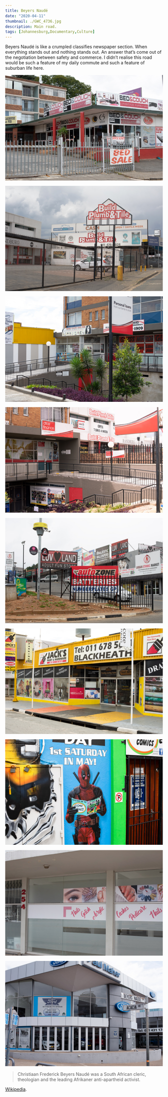 ```yaml
---
title: Beyers Naudé 
date: "2020-04-11"
thumbnail: ./GWC_4736.jpg
description: Main road.
tags: [Johannesburg,Documentary,Culture]
---
```


Beyers Naudé is like a crumpled classifies newspaper section. When everything stands out and nothing stands out. An answer that’s come out of the negotiation between safety and commerce. I didn’t realise this road would be such a feature of my daily commute and such a feature of suburban life here. 

<div class="kg-card kg-image-card kg-width-wide">

![Bayers](./GWC_4698.jpg)

<div class="kg-card kg-image-card kg-width-wide">

![Bayers](./GWC_4732.jpg)

<div class="kg-card kg-image-card kg-width-wide">

![Bayers](./GWC_4733.jpg)

<div class="kg-card kg-image-card kg-width-wide">

![Bayers](./GWC_4740.jpg)

<div class="kg-card kg-image-card kg-width-wide">

![Bayers](./GWC_4704.jpg)

<div class="kg-card kg-image-card kg-width-wide">

![Bayers](./GWC_4745.jpg)

<div class="kg-card kg-image-card kg-width-wide">

![Bayers](./GWC_4760.jpg)

<div class="kg-card kg-image-card kg-width-wide">

![Bayers](./GWC_4768.jpg)

<div class="kg-card kg-image-card kg-width-wide">

![Bayers](./GWC_4773.jpg)

> Christiaan Frederick Beyers Naudé was a South African cleric,
> theologian and the leading Afrikaner anti-apartheid activist.

[Wikipedia](https://en.wikipedia.org/wiki/Beyers_Naud%C3%A9).

</div>